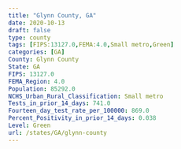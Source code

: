 ```yaml
---
title: "Glynn County, GA"
date: 2020-10-13
draft: false
type: county
tags: [FIPS:13127.0,FEMA:4.0,Small metro,Green]
categories: [GA]
County: Glynn County
State: GA
FIPS: 13127.0
FEMA_Region: 4.0
Population: 85292.0
NCHS_Urban_Rural_Classification: Small metro
Tests_in_prior_14_days: 741.0
Fourteen_day_test_rate_per_100000: 869.0
Percent_Positivity_in_prior_14_days: 0.038
Level: Green
url: /states/GA/glynn-county
---
```



